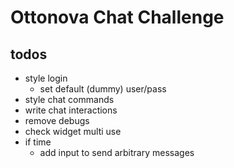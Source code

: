 # Ottonova Chat Challenge

## todos

- style login
  - set default (dummy) user/pass
- style chat commands
- write chat interactions
- remove debugs
- check widget multi use
- if time
  - add input to send arbitrary messages
